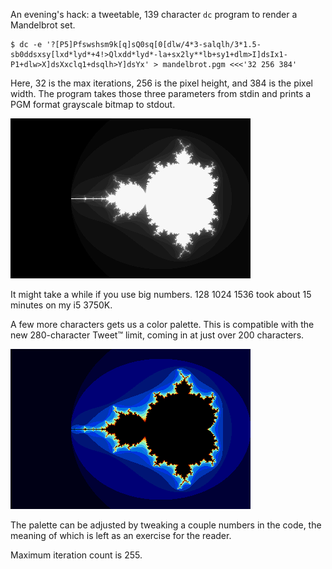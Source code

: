 An evening's hack: a tweetable, 139 character `dc` program to render a
Mandelbrot set.

```
$ dc -e '?[P5]Pfswshsm9k[q]sQ0sq[0[dlw/4*3-salqlh/3*1.5-sb0ddsxsy[lxd*lyd*+4!>Qlxdd*lyd*-la+sx2ly**lb+sy1+dlm>I]dsIx1-P1+dlw>X]dsXxclq1+dsqlh>Y]dsYx' > mandelbrot.pgm <<<'32 256 384'
```

Here, 32 is the max iterations, 256 is the pixel height, and 384 is the pixel
width. The program takes those three parameters from stdin and prints a PGM
format grayscale bitmap to stdout.

![It'll look like this.](mandelbrot.png)

It might take a while if you use big numbers. 128 1024 1536 took about 15
minutes on my i5 3750K.

A few more characters gets us a color palette. This is compatible with the new
280-character Tweet™ limit, coming in at just over 200 characters.

![Rainbow colors](color.png)

The palette can be adjusted by tweaking a couple numbers in the code, the
meaning of which is left as an exercise for the reader.

Maximum iteration count is 255.

